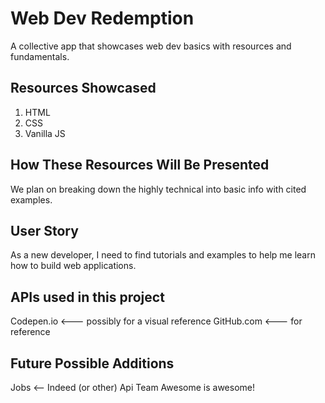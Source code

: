 # Web Dev Redemption

A collective app that showcases web dev basics with resources and fundamentals.

## Resources Showcased

1. HTML
2. CSS
3. Vanilla JS

## How These Resources Will Be Presented

We plan on breaking down the highly technical into basic info with cited examples.

## User Story

As a new developer, I need to find tutorials and examples to help me learn how to build web applications.

## APIs used in this project

Codepen.io <--- possibly for a visual reference
GitHub.com <--- for reference

## Future Possible Additions

Jobs <-- Indeed (or other) Api
Team Awesome is awesome!
